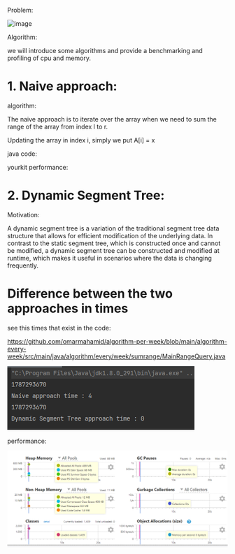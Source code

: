Problem:

![image](https://user-images.githubusercontent.com/59146036/220177497-7bbc65c7-e185-4bda-b6ac-97cbfd673650.png)



Algorithm:


we will introduce some algorithms and provide a benchmarking and profiling of cpu and memory.


# 1. Naive approach:


algorithm:

The naive approach is to iterate over the array when we need to sum the range of the array from index l to r.

Updating the array in index i, simply we put A[i] = x


java code:


yourkit performance:




# 2. Dynamic Segment Tree:

Motivation:

A dynamic segment tree is a variation of the traditional segment tree data structure that allows for efficient modification of the underlying data. In contrast to the static segment tree, which is constructed once and cannot be modified, a dynamic segment tree can be constructed and modified at runtime, which makes it useful in scenarios where the data is changing frequently.

# Difference between the two approaches in times

see this times that exist in the code:


https://github.com/omarmahamid/algorithm-per-week/blob/main/algorithm-every-week/src/main/java/algorithm/every/week/sumrange/MainRangeQuery.java


![img.png](src/main/resources/img.png)


performance:

![img_1.png](src/main/resources/img_1.png)
